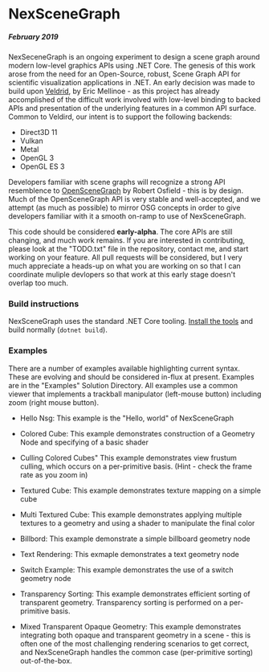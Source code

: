 # NexSceneGraph

##### February 2019

NexSeceneGraph is an ongoing experiment to design a scene graph around modern low-level graphics APIs using .NET Core.  The genesis of this work arose from the need for an Open-Source, robust, Scene Graph API for scientific visualization applications in .NET.    An early decision was made to build upon [Veldrid](https://github.com/mellinoe/veldrid), by Eric Mellinoe - as this project has already accomplished of the difficult work involved with low-level binding to backed APIs and presentation of the underlying features in a common API surface.   Common to Veldird, our intent is to support the following backends:

* Direct3D 11
* Vulkan
* Metal
* OpenGL 3
* OpenGL ES 3

Developers familiar with scene graphs will recognize a strong API resemblence to [OpenSceneGraph](http://www.openscenegraph.org/) by Robert Osfield - this is by design.  Much of the OpenSceneGraph API is very stable and well-accepted, and we attempt (as much as possible) to mirror OSG concepts in order to give developers familiar with it a smooth on-ramp to use of NexSceneGraph.

This code should be considered __early-alpha__.   The core APIs are still changing, and much work remains.   If you are interested in contributing, please look at the "TODO.txt" file in the repository, contact me, and start working on your feature.   All pull requests will be considered, but I very much appreciate a heads-up on what you are working on so that  I can coordinate muliple devlopers so that work at this early stage doesn't overlap too much.

### Build instructions

NexSceneGraph  uses the standard .NET Core tooling. [Install the tools](https://www.microsoft.com/net/download/core) and build normally (`dotnet build`).

### Examples

There are a number of examples available highlighting current syntax.  These are evolving and should be considered in-flux at present.  Examples are in the "Examples" Solution Directory.   All examples use a common viewer that implements a trackball manipulator (left-mouse button) including zoom (right mouse button).

* Hello Nsg:
  This example is the "Hello, world" of NexSceneGraph

* Colored Cube:
  This example demonstrates construction of a Geometry Node and specifying of a basic shader

* Culling Colored Cubes"
  This example demonstrates view frustum culling, which occurs on a per-primitive basis.  (Hint - check the frame rate as you zoom in)

* Textured Cube:
  This example demonstrates texture mapping on a simple cube

* Multi Textured Cube:
  This example demonstrates applying multiple textures to a geometry and using a shader to manipulate the final color

* Billbord:
  This example demonstrate a simple billboard geometry node

* Text Rendering:
  This exmaple demonstrates a text geometry node

* Switch Example:
  This example demonstrates the use of a switch geometry node

* Transparency Sorting:
  This example demonstrates efficient sorting of transparent geometry.  Transparency sorting is performed on a per-primitive basis.

* Mixed Transparent Opaque Geometry:
  This example demonstrates integrating both opaque and transparent geometry in a scene - this is often one of the most challenging rendering scenarios to get correct, and NexSceneGraph handles the common case (per-primitive sorting) out-of-the-box.
